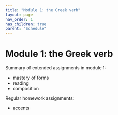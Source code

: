```yaml
---
title: "Module 1: the Greek verb"
layout: page
nav_order: 1
has_children: true
parent: "Schedule"
---
```


# Module 1: the Greek verb

Summary of extended assignments in module 1:

- mastery of forms
- reading
- composition

Regular homework assignments:

- accents
